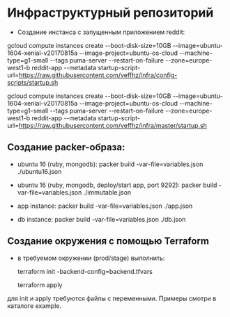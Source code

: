 # Инфраструктурный репозиторий

- Создание инстанса с запущенным приложением reddit:

gcloud compute instances create --boot-disk-size=10GB --image=ubuntu-1604-xenial-v20170815a --image-project=ubuntu-os-cloud --machine-type=g1-small --tags puma-server --restart-on-failure --zone=europe-west1-b reddit-app --metadata startup-script-url=https://raw.githubusercontent.com/veffhz/infra/config-scripts/startup.sh

gcloud compute instances create --boot-disk-size=10GB --image=ubuntu-1604-xenial-v20170815a --image-project=ubuntu-os-cloud --machine-type=g1-small --tags puma-server --restart-on-failure --zone=europe-west1-b reddit-app --metadata startup-script-url=https://raw.githubusercontent.com/veffhz/infra/master/startup.sh

## Создание packer-образа:

- ubuntu 16 (ruby, mongodb):
 packer build -var-file=variables.json ./ubuntu16.json

- ubuntu 16 (ruby, mongodb, deploy/start app, port 9292):
 packer build -var-file=variables.json ./immutable.json

- app instance:
 packer build -var-file=variables.json ./app.json

- db instance:
 packer build -var-file=variables.json ./db.json

## Создание окружения с помощью Terraform

- в требуемом окружении (prod/stage) выполнить:

  terraform init -backend-config=backend.tfvars

  terraform apply

 для init и apply требуются файлы с переменными.
 Примеры смотри в каталоге example.
